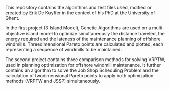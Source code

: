 This repository contains the algorithms and test files used, mdified or created by Erik De Kuyffer in the context of his PhD at the University of Ghent.

In the first project (3 Island Model), Genetic Algorithms are used on a multi-objective island model to optimize simultaneously the distance traveled, the energy required and the lateness of the maintenance planning of offshore windmills. Threedimensional Pareto points are calculated and plotted, each representing a sequence of windmills to be maintained.

The second project contains three comparison methods for solving VRPTW, used in planning optimization for offshore windmill maintenance. It further contains an algorithm to solve the Job Shop Scheduling Problem and the calculation of twodimensional Pareto points to apply both optimization methods (VRPTW and JSSP) simultaneously.
